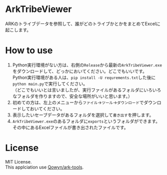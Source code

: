 # ArkTribeViewer
ARKのトライブデータを参照して、誰がどのトライブかとかをまとめてExcelに起こします。

# How to use
1. Python実行環境がない方は、右側の`Release`から最新の`ArkTribeViewer.exe`をダウンロードして、どっかにおいてください。どこでもいいです。  
  Python実行環境がある人は、`pip install -U requrements.txt`した後に`python main.py`で実行してください。  
  （どこでもいいとは言いましたが、実行ファイルがあるフォルダにいろいろなフォルダを作りますので、安全な場所がいいと思います。）
2. 初めての方は、左上のメニューから`ファイル`->`ツール`->`ダウンロード`でダウンロードしておいてください。
3. 表示したいセーブデータがあるフォルダを選択して`書き出す`を押します。
4. `ArkTribeViewer.exe`のあるフォルダに`exports`というフォルダができます。
  その中にあるExcelファイルが書き出されたファイルです。

# License
MIT License.  
This applciation use [Qowyn/ark-tools](https://github.com/Qowyn/ark-tools).
